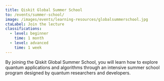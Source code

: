 ```yaml
---
title: Qiskit Global Summer School
to: /events/summer-school/
image: /images/events/learning-resources/globalsummerschool.jpg
ctaLabel: Join the lecture
classifications:
  - level: beginner
    time: 1 month
  - level: advanced
    time: 1 week
---
```

By joining the Qiskit Global Summer School, you will learn how to explore quantum applications and algorithms through an intensive summer school program designed by quantum researchers and developers.

